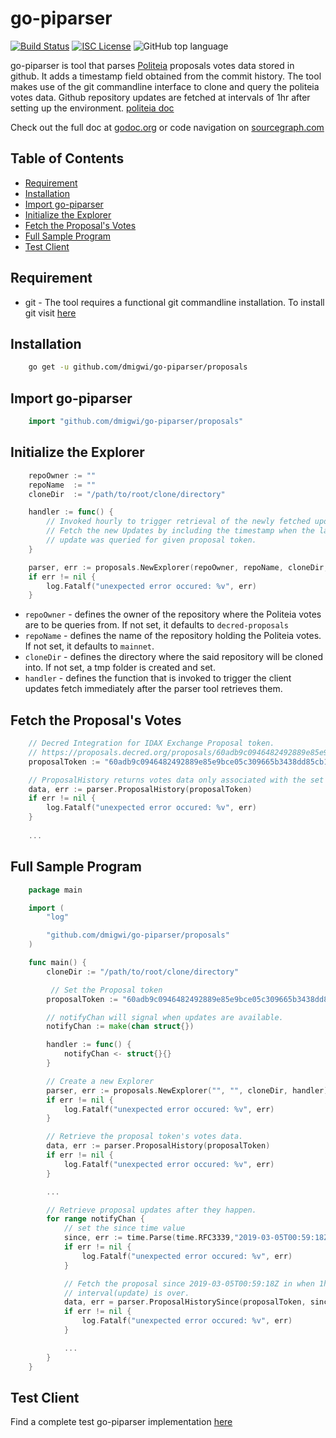 # go-piparser
[![Build Status](https://travis-ci.org/dmigwi/go-piparser.svg?branch=master)](https://travis-ci.org/dmigwi/go-piparser)
[![ISC License](https://img.shields.io/badge/license-ISC-blue.svg)](http://copyfree.org)
![GitHub top language](https://img.shields.io/github/languages/top/dmigwi/go-piparser.svg?color=green&style=popout)

go-piparser is tool that parses [Politeia](https://proposals.decred.org) proposals votes data stored in github.
It adds a timestamp field obtained from the commit history. The tool makes use of the git commandline interface to clone 
and query the politeia votes data. Github repository updates are fetched at intervals of 1hr after setting up the
environment. [politeia doc](https://docs.decred.org/advanced/navigating-politeia-data/#voting-and-comment-data)

Check out the full doc at [godoc.org](https://godoc.org/github.com/dmigwi/go-piparser/proposals) or code navigation on [sourcegraph.com](https://sourcegraph.com/github.com/dmigwi/go-piparser/-/blob/proposals/parser.go)


## Table of Contents

- [Requirement](#requirement)
- [Installation](#installation)
- [Import go-piparser](#import-go-piparser)
- [Initialize the Explorer](#initialize-the-explorer)
- [Fetch the Proposal's Votes](#fetch-the-proposal's-votes)
- [Full Sample Program](#full-sample-program)
- [Test Client](#test-client)


## Requirement

- git -  The tool requires a functional git commandline installation.
To install git visit [here](https://git-scm.com/book/en/v2/Getting-Started-Installing-Git)

## Installation

```bash
    go get -u github.com/dmigwi/go-piparser/proposals
```

## Import go-piparser

```go
    import "github.com/dmigwi/go-piparser/proposals"
```

## Initialize the Explorer

```go
    repoOwner := ""
    repoName  := ""
    cloneDir  := "/path/to/root/clone/directory"

    handler := func() {
		// Invoked hourly to trigger retrieval of the newly fetched updates.
		// Fetch the new Updates by including the timestamp when the last
		// update was queried for given proposal token.
	}

    parser, err := proposals.NewExplorer(repoOwner, repoName, cloneDir, handler)
    if err != nil {
		log.Fatalf("unexpected error occured: %v", err)
    }
```

- `repoOwner` - defines the owner of the repository where the Politeia votes are to be queries from. If not set, it defaults to `decred-proposals`
- `repoName` - defines the name of the repository holding the Politeia votes. If not set, it defaults to `mainnet`.
- `cloneDir` - defines the directory where the said repository will be cloned into. If not set, a tmp folder is created and set.
- `handler` - defines the function that is invoked to trigger the client updates fetch immediately after the parser tool retrieves them.
## Fetch the Proposal's Votes

```go
    // Decred Integration for IDAX Exchange Proposal token. 
    // https://proposals.decred.org/proposals/60adb9c0946482492889e85e9bce05c309665b3438dd85cb1a837df31fbf57fb
    proposalToken := "60adb9c0946482492889e85e9bce05c309665b3438dd85cb1a837df31fbf57fb"

    // ProposalHistory returns votes data only associated with the set proposal token. 
    data, err := parser.ProposalHistory(proposalToken)
	if err != nil {
		log.Fatalf("unexpected error occured: %v", err)
    }
    
    ...
```

## Full Sample Program

```go 
    package main

    import (
        "log"

        "github.com/dmigwi/go-piparser/proposals"
    )

    func main() {
        cloneDir := "/path/to/root/clone/directory"

         // Set the Proposal token
        proposalToken := "60adb9c0946482492889e85e9bce05c309665b3438dd85cb1a837df31fbf57fb"

        // notifyChan will signal when updates are available.
        notifyChan := make(chan struct{})

        handler := func() {
            notifyChan <- struct{}{}
        }

        // Create a new Explorer
        parser, err := proposals.NewExplorer("", "", cloneDir, handler)
        if err != nil {
            log.Fatalf("unexpected error occured: %v", err)
        }

        // Retrieve the proposal token's votes data.
        data, err := parser.ProposalHistory(proposalToken)
        if err != nil {
            log.Fatalf("unexpected error occured: %v", err)
        }

        ...

        // Retrieve proposal updates after they happen.
        for range notifyChan {
            // set the since time value
            since, err := time.Parse(time.RFC3339,"2019-03-05T00:59:18Z")
            if err != nil {
                log.Fatalf("unexpected error occured: %v", err)
            }

            // Fetch the proposal since 2019-03-05T00:59:18Z in when 1hr the
            // interval(update) is over.
            data, err = parser.ProposalHistorySince(proposalToken, since)
            if err != nil {
                log.Fatalf("unexpected error occured: %v", err)
            }

            ...
        }
    }

```

## Test Client

Find a complete test go-piparser implementation [here](https://github.com/dmigwi/go-piparser/tree/master/testutil)